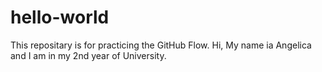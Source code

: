 # hello-world
This repositary is for practicing the GitHub Flow.
Hi, My name ia Angelica and I am in my 2nd year of University.

